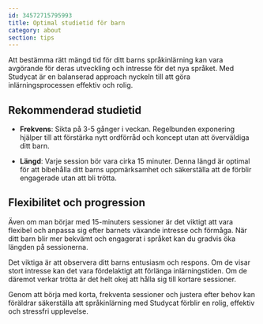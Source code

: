 ```yaml
---
id: 34572715795993
title: Optimal studietid för barn
category: about
section: tips
---
```

Att bestämma rätt mängd tid för ditt barns språkinlärning kan vara avgörande för deras utveckling och intresse för det nya språket. Med Studycat är en balanserad approach nyckeln till att göra inlärningsprocessen effektiv och rolig.

## Rekommenderad studietid

- **Frekvens**: Sikta på 3-5 gånger i veckan. Regelbunden exponering hjälper till att förstärka nytt ordförråd och koncept utan att överväldiga ditt barn.

- **Längd**: Varje session bör vara cirka 15 minuter. Denna längd är optimal för att bibehålla ditt barns uppmärksamhet och säkerställa att de förblir engagerade utan att bli trötta.

## Flexibilitet och progression

Även om man börjar med 15-minuters sessioner är det viktigt att vara flexibel och anpassa sig efter barnets växande intresse och förmåga. När ditt barn blir mer bekvämt och engagerat i språket kan du gradvis öka längden på sessionerna.

Det viktiga är att observera ditt barns entusiasm och respons. Om de visar stort intresse kan det vara fördelaktigt att förlänga inlärningstiden. Om de däremot verkar trötta är det helt okej att hålla sig till kortare sessioner.

Genom att börja med korta, frekventa sessioner och justera efter behov kan föräldrar säkerställa att språkinlärning med Studycat förblir en rolig, effektiv och stressfri upplevelse.

